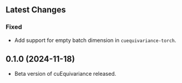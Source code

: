 ## Latest Changes

### Fixed

- Add support for empty batch dimension in `cuequivariance-torch`.

## 0.1.0 (2024-11-18)

- Beta version of cuEquivariance released.
